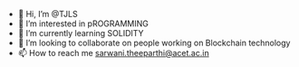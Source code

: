 - 👋 Hi, I’m @TJLS
- 👀 I’m interested in pROGRAMMING
- 🌱 I’m currently learning SOLIDITY
- 💞️ I’m looking to collaborate on people working on Blockchain technology
- 📫 How to reach me sarwani.theeparthi@acet.ac.in

<!---
TJLSgithub/TJLSgithub is a ✨ special ✨ repository because its `README.md` (this file) appears on your GitHub profile.
You can click the Preview link to take a look at your changes.
--->
